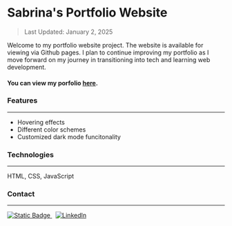 # Sabrina's Portfolio Website

<!-- > Project started: August 19, 2024<br> -->
> Last Updated: January 2, 2025

Welcome to my portfolio website project. The website is available for viewing via Github pages. I plan to continue improving my portfolio as I move forward on my journey in transitioning into tech and learning web development.

#### You can view my porfolio <a href="https://sabrinaira.github.io/portfolio/">here</a>.

### Features

---

- Hovering effects
- Different color schemes
- Customized dark mode funcitonality

### Technologies

---

HTML, CSS, JavaScript

### Contact

---
<div>
<a href="mailto:sabrina.vista101@slmails.com" target="_blank"><img alt="Static Badge" src="https://img.shields.io/badge/email-logo?style=for-the-badge&color=purple">
</a> &nbsp;
<a href="https://www.linkedin.com/in/sabrinapira/" target="_blank">
  <img src="https://img.shields.io/badge/LinkedIn-0077B5?style=for-the-badge&logo=linkedin&logoColor=white" alt="LinkedIn"/>
</a>
</div>
